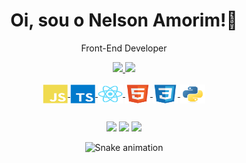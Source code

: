 <h1 align="center">Oi, sou o Nelson Amorim!🚀</h1>
<p align="center">Front-End Developer</p>
<div align="center">
  <a href="https://github.com/nelsonamorim">
  <img height="170em" src="https://github-readme-stats.vercel.app/api?username=nelsonamorim&show_icons=true&include_all_commits=true&count_private=true&title_color=FFFFFF&text_color=FFFFFF&icon_color=FFFFFF&bg_color=DEG,68f1ff,a945ff,3b3539&hide_border=true"/>
  <img height="170em" src="https://github-readme-stats.vercel.app/api/top-langs/?username=nelsonamorim&layout=demo&langs_count=7&title_color=FFFFFF&text_color=FFFFFF&icon_color=FFFFFF&bg_color=DEG,68f1ff,a945ff,3b3539&hide_border=true"/>
</div>
<div align="center" style="display: inline_block"><br>
  <img align="center" alt="Nelson-Js" height="30" width="40" src="https://raw.githubusercontent.com/devicons/devicon/master/icons/javascript/javascript-plain.svg">
  <img align="center" alt="Nelson-Ts" height="30" width="40" src="https://raw.githubusercontent.com/devicons/devicon/master/icons/typescript/typescript-plain.svg">
  <img align="center" alt="Nelson-React" height="30" width="40" src="https://raw.githubusercontent.com/devicons/devicon/master/icons/react/react-original.svg">
  <img align="center" alt="Nelson-HTML" height="30" width="40" src="https://raw.githubusercontent.com/devicons/devicon/master/icons/html5/html5-original.svg">
  <img align="center" alt="Nelson-CSS" height="30" width="40" src="https://raw.githubusercontent.com/devicons/devicon/master/icons/css3/css3-original.svg">
  <img align="center" alt="Nelson-Python" height="30" width="40" src="https://raw.githubusercontent.com/devicons/devicon/master/icons/python/python-original.svg">
</div>
  
  ##
  
<div align="center">
  <a href="https://www.linkedin.com/in/nelsonamorim-dev" target="_blank"><img src="https://img.shields.io/badge/-LinkedIn-%230077B5?style=for-the-badge&logo=linkedin&logoColor=white" target="_blank"></a>
  <a href="https://instagram.com/oamorimnelson" target="_blank"><img src="https://img.shields.io/badge/-Instagram-%23E4405F?style=for-the-badge&logo=instagram&logoColor=white" target="_blank"></a>
  <a href = "https://mail.google.com/mail/u/0/#inbox?compose=CllgCHrjFGtFpSWmCfnPdHPFvgBsPcdHHcxfSSXKgcpfJGrClFNBtTlHdFWHZZZXDTDZPTttXnV"><img src="https://img.shields.io/badge/-Gmail-%23333?style=for-the-badge&logo=gmail&logoColor=white" target="_blank"></a>

  ![Snake animation](https://github.com/nelsonamorim/nelsonamorim/blob/output/github-contribution-grid-snake.svg)
  
</div>
